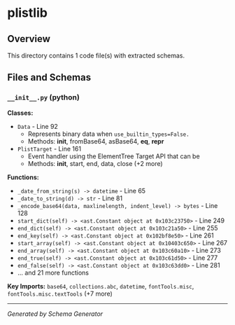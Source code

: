 # plistlib

## Overview

This directory contains 1 code file(s) with extracted schemas.

## Files and Schemas

### `__init__.py` (python)

**Classes:**
- `Data` - Line 92
  - Represents binary data when ``use_builtin_types=False.``
  - Methods: __init__, fromBase64, asBase64, __eq__, __repr__
- `PlistTarget` - Line 161
  - Event handler using the ElementTree Target API that can be
  - Methods: __init__, start, end, data, close (+2 more)

**Functions:**
- `_date_from_string(s) -> datetime` - Line 65
- `_date_to_string(d) -> str` - Line 81
- `_encode_base64(data, maxlinelength, indent_level) -> bytes` - Line 128
- `start_dict(self) -> <ast.Constant object at 0x103c23750>` - Line 249
- `end_dict(self) -> <ast.Constant object at 0x103c21a50>` - Line 255
- `end_key(self) -> <ast.Constant object at 0x102bf8e50>` - Line 261
- `start_array(self) -> <ast.Constant object at 0x10403c650>` - Line 267
- `end_array(self) -> <ast.Constant object at 0x103c60a10>` - Line 273
- `end_true(self) -> <ast.Constant object at 0x103c61d50>` - Line 277
- `end_false(self) -> <ast.Constant object at 0x103c63dd0>` - Line 281
- ... and 21 more functions

**Key Imports:** `base64`, `collections.abc`, `datetime`, `fontTools.misc`, `fontTools.misc.textTools` (+7 more)

---
*Generated by Schema Generator*